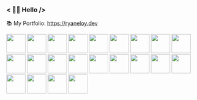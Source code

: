 ### < 👋🏼 Hello />

📚 My Portfolio: https://ryaneloy.dev

<p>
  <img src="https://img.shields.io/badge/-Linux-FCC624?style=flat&logo=linux&logoColor=black" height="50"/>
  <img src="https://img.shields.io/badge/-JavaScript-F7DF1E?style=flat&logo=javascript&logoColor=black" height="50"/>
  <img src="https://img.shields.io/badge/-Node.js-339933?style=flat&logo=node-dot-js&logoColor=white" height="50"/>
  <img src="https://img.shields.io/badge/-Rust-000000?style=flat&logo=rust&logoColor=white" height="50"/>
  <img src="https://img.shields.io/badge/-TypeScript-007ACC?style=flat&logo=typescript&logoColor=white" height="50"/>
  <img src="https://img.shields.io/badge/-React-61DAFB?style=flat&logo=react&logoColor=white" height="50"/>
  <img src="https://img.shields.io/badge/-React_Native-61DAFB?style=flat&logo=react&logoColor=white" height="50"/>
  <img src="https://img.shields.io/badge/-Tailwind_CSS-38B2AC?style=flat&logo=tailwind-css&logoColor=white" height="50"/>
  <img src="https://img.shields.io/badge/-Vite-6469FF?style=flat&logo=vite&logoColor=white" height="50"/>
  <img src="https://img.shields.io/badge/-Vitest-6469FF?style=flat&logo=vite&logoColor=white" height="50"/>
  <img src="https://img.shields.io/badge/-Jest-944058?style=flat&logo=jest&logoColor=white" height="50"/>
  <img src="https://img.shields.io/badge/-Next.js-000000?style=flat&logo=next-dot-js&logoColor=white" height="50"/>
  <img src="https://img.shields.io/badge/-HTML5-E34F26?style=flat&logo=html5&logoColor=white" height="50"/>
  <img src="https://img.shields.io/badge/-CSS3-1572B6?style=flat&logo=css3&logoColor=white" height="50"/>
  <img src="https://img.shields.io/badge/-MySQL-00000F?style=flat&logo=mysql&logoColor=white" height="50"/>
  <img src="https://img.shields.io/badge/-PostgreSQL-336791?style=flat&logo=postgresql&logoColor=white" height="50"/>
  <img src="https://img.shields.io/badge/-MongoDB-47A248?style=flat&logo=mongodb&logoColor=white" height="50"/>
  <img src="https://img.shields.io/badge/-Redis-DC382D?style=flat&logo=redis&logoColor=white" height="50"/>
  <img src="https://img.shields.io/badge/-Prisma-3982CE?style=flat&logo=prisma&logoColor=white" height="50"/>
  <img src="https://img.shields.io/badge/-Ansible-990000?style=flat&logo=ansible&logoColor=white" height="50"/>
  <img src="https://img.shields.io/badge/-GraphQL-E10098?style=flat&logo=graphql&logoColor=white" height="50"/>
  <img src="https://img.shields.io/badge/-Firebase-FFA611?style=flat&logo=firebase&logoColor=white" height="50"/>
</p>
